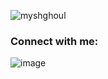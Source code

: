 <p align="left"> <img src="https://komarev.com/ghpvc/?username=myshghoul&label=%20stalkers&color=0e75b6&style=flat" alt="myshghoul" /> </p>

<h3 align="left">Connect with me:</h3>
<p align="left">
</p>

![image](https://github.com/user-attachments/assets/40bf2908-ec18-4132-a66c-5e06865f375b)
